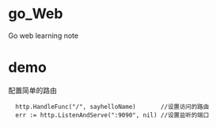# go_Web
Go web learning note

# demo
配置简单的路由
```
  http.HandleFunc("/", sayhelloName)       //设置访问的路由
  err := http.ListenAndServe(":9090", nil) //设置监听的端口
```
